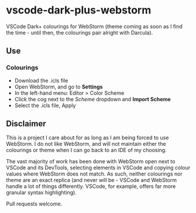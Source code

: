 # vscode-dark-plus-webstorm
VSCode Dark+ colourings for WebStorm (theme coming as soon as I find the time - until then, the colourings pair alright with Darcula).

## Use

### Colourings

* Download the .icls file
* Open WebStorm, and go to __Settings__
* In the left-hand menu: Editor > Color Scheme
* Click the cog next to the _Scheme_ dropdown and __Import Scheme__
* Select the .icls file, Apply

## Disclaimer
This is a project I care about for as long as I am being forced to use WebStorm. I do not like WebStorm, and will not maintain either the colourings or theme when I can go back to an IDE of my choosing.

The vast majority of work has been done with WebStorm open next to VSCode and its DevTools, selecting elements in VSCode and copying colour values where WebStorm does not match. As such, neither colourings nor theme are an exact replica (and never will be - VSCode and WebStorm handle a lot of things differently. VSCode, for example, offers far more granular syntax highlighting).

Pull requests welcome.
